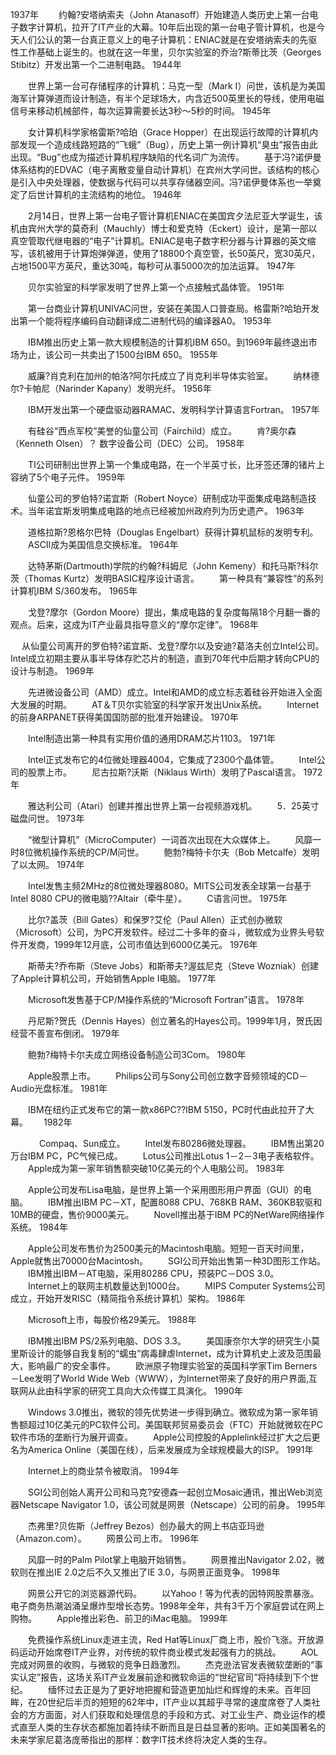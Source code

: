 1937年
　　约翰?安塔纳索夫（John Atanasoff）开始建造人类历史上第一台电子数字计算机，拉开了IT产业的大幕。10年后出现的第一台电子管计算机，也是今天人们公认的第一台真正意义上的电子计算机：ENIAC就是在安塔纳索夫的先驱性工作基础上诞生的。也就在这一年里，贝尔实验室的乔治?斯蒂比茨（Georges Stibitz）开发出第一个二进制电路。
1944年

　　世界上第一台可存储程序的计算机：马克一型（Mark I）问世，该机是为美国海军计算弹道而设计制造，有半个足球场大，内含近500英里长的导线，使用电磁信号来移动机械部件，每次运算需要长达3秒～5秒的时间。
1945年

　　女计算机科学家格雷斯?哈珀（Grace Hopper）在出现运行故障的计算机内部发现一个造成线路短路的“飞蛾”（Bug），历史上第一例计算机“臭虫”报告由此出现。“Bug”也成为描述计算机程序缺陷的代名词广为流传。
　　基于冯?诺伊曼体系结构的EDVAC（电子离散变量自动计算机）在宾州大学问世。该结构的核心是引入中央处理器，使数据与代码可以共享存储器空间。冯?诺伊曼体系也一举奠定了后世计算机的主流结构的地位。
1946年

　　2月14日，世界上第一台电子管计算机ENIAC在美国宾夕法尼亚大学诞生，该机由宾州大学的莫奇利（Mauchly）博士和爱克特（Eckert）设计，是第一部以真空管取代继电器的“电子”计算机。ENIAC是电子数字积分器与计算器的英文缩写，该机被用于计算炮弹弹道，使用了18800个真空管，长50英尺，宽30英尺，占地1500平方英尺，重达30吨，每秒可从事5000次的加法运算。
1947年

　　贝尔实验室的科学家发明了世界上第一个点接触式晶体管。
1951年

　　第一台商业计算机UNIVAC问世，安装在美国人口普查局。格雷斯?哈珀开发出第一个能将程序编码自动翻译成二进制代码的编译器A0。
1953年

　　IBM推出历史上第一款大规模制造的计算机IBM 650。到1969年最终退出市场为止，该公司一共卖出了1500台IBM 650。
1955年

　　威廉?肖克利在加州的帕洛?阿尔托成立了肖克利半导体实验室。
　　纳林德尔?卡帕尼（Narinder Kapany）发明光纤。
1956年

　　IBM开发出第一个硬盘驱动器RAMAC、发明科学计算语言Fortran。
1957年

　　有硅谷“西点军校”美誉的仙童公司（Fairchild）成立。
　　肯?奥尔森（Kenneth Olsen）？ 数字设备公司（DEC）公司。
1958年

　　TI公司研制出世界上第一个集成电路，在一个半英寸长，比牙签还薄的锗片上容纳了5个电子元件。
1959年

　　仙童公司的罗伯特?诺宜斯（Robert Noyce）研制成功平面集成电路制造技术。当年诺宜斯发明集成电路的地点已经被加州政府列为历史遗产。
1963年

　　道格拉斯?恩格尔巴特（Douglas Engelbart）获得计算机鼠标的发明专利。
　　ASCⅡ成为美国信息交换标准。
1964年

　　达特茅斯(Dartmouth)学院的约翰?科姆尼（John Kemeny）和托马斯?科尔茨（Thomas Kurtz）发明BASIC程序设计语言。
　　第一种具有“兼容性”的系列计算机IBM S/360发布。
1965年

　　戈登?摩尔（Gordon Moore）提出，集成电路的复杂度每隔18个月翻一番的观点。后来，这成为IT产业最具指导意义的“摩尔定律”。
1968年

　 从仙童公司离开的罗伯特?诺宜斯、戈登?摩尔以及安迪?葛洛夫创立Intel公司。Intel成立初期主要从事半导体存贮芯片的制造，直到70年代中后期才转向CPU的设计与制造。
1969年

　　先进微设备公司（AMD）成立。Intel和AMD的成立标志着硅谷开始进入全面大发展的时期。
　　AT＆T贝尔实验室的科学家开发出Unix系统。
　　Internet的前身ARPANET获得美国国防部的批准开始建设。
1970年

　　Intel制造出第一种具有实用价值的通用DRAM芯片1103。
1971年

　　Intel正式发布它的4位微处理器4004，它集成了2300个晶体管。
　　Intel公司的股票上市。
　　尼古拉斯?沃斯（Niklaus Wirth）发明了Pascal语言。
1972年

　　雅达利公司（Atari）创建并推出世界上第一台视频游戏机。
　　5．25英寸磁盘问世。
1973年

　　“微型计算机”（MicroComputer）一词首次出现在大众媒体上。
　　风靡一时8位微机操作系统的CP/M问世。
　　鲍勃?梅特卡尔夫（Bob Metcalfe）发明了以太网。
1974年

　　Intel发售主频2MHz的8位微处理器8080。MITS公司发表全球第一台基于Intel 8080 CPU的微电脑??Altair（牵牛星）。
　　C语言问世。
1975年

　　比尔?盖茨（Bill Gates）和保罗?艾伦（Paul Allen）正式创办微软（Microsoft）公司，为PC开发软件。经过二十多年的奋斗，微软成为业界头号软件开发商，1999年12月底，公司市值达到6000亿美元。
1976年

　　斯蒂夫?乔布斯（Steve Jobs）和斯蒂夫?渥兹尼克（Steve Wozniak）创建了Apple计算机公司，开始销售Apple I电脑。
1977年

　　Microsoft发售基于CP/M操作系统的“Microsoft Fortran”语言。
1978年

　　丹尼斯?贺氏（Dennis Hayes）创立著名的Hayes公司。1999年1月，贺氏因经营不善宣布倒闭。
1979年

　　鲍勃?梅特卡尔夫成立网络设备制造公司3Com。
1980年

　　Apple股票上市。
　　Philips公司与Sony公司创立数字音频领域的CD－Audio光盘标准。
1981年

　　IBM在纽约正式发布它的第一款x86PC??IBM 5150，PC时代由此拉开了大幕。　　
1982年

　 　　Compaq、Sun成立。
　　Intel发布80286微处理器。
　　IBM售出第20万台IBM PC，PC气候已成。
　　Lotus公司推出Lotus 1－2－3电子表格软件。
　　Apple成为第一家年销售额突破10亿美元的个人电脑公司。
1983年

　　Apple公司发布Lisa电脑，是世界上第一个采用图形用户界面（GUI）的电脑。
　　IBM推出IBM PC－XT，配置8088 CPU、768KB RAM、360KB软驱和10MB的硬盘，售价9000美元。
　　Novell推出基于IBM PC的NetWare网络操作系统。
1984年

　　Apple公司发布售价为2500美元的Macintosh电脑。短短一百天时间里，Apple就售出70000台Macintosh。
　　SGI公司开始出售第一种3D图形工作站。
　　IBM推出IBM－AT电脑，采用80286 CPU，预装PC－DOS 3.0。
　　Internet上的联网主机数量达到1000台。
　　MIPS Computer Systems公司成立，开始开发RISC（精简指令系统计算机）架构。
1986年

　　Microsoft上市，每股价格29美元。
1988年

　　IBM推出IBM PS/2系列电脑、DOS 3.3。
　　美国康奈尔大学的研究生小莫里斯设计的能够自我复制的“蠕虫”病毒肆虐Internet，成为计算机史上波及范围最大，影响最广的安全事件。
　　欧洲原子物理实验室的英国科学家Tim Berners－Lee发明了World Wide Web（WWW），为Internet带来了良好的用户界面,互联网从此由科学家的研究工具向大众传媒工具演化。
1990年

　　Windows 3.0推出，微软的领先优势进一步得到确立。微软成为第一家年销售额超过10亿美元的PC软件公司。美国联邦贸易委员会（FTC）开始就微软在PC软件市场的垄断行为展开调查。
　　Apple公司控股的Applelink经过扩大之后更名为America Online（美国在线），后来发展成为全球规模最大的ISP。
1991年

　　Internet上的商业禁令被取消。
1994年

　　SGI公司创始人离开公司和马克?安德森一起创立Mosaic通讯，推出Web浏览器Netscape Navigator 1.0，该公司就是网景（Netscape）公司的前身。
1995年

　　杰弗里?贝佐斯（Jeffrey Bezos）创办最大的网上书店亚玛逊（Amazon.com）。
　　网景公司上市。
1996年

　　风靡一时的Palm Pilot掌上电脑开始销售。
　　网景推出Navigator 2.02，微软则在推出IE 2.0之后不久又推出了IE 3.0，与网景正面竞争。
1998年

　　网景公开它的浏览器源代码。
　　以Yahoo！等为代表的因特网股票暴涨。电子商务热潮汹涌呈爆炸型增长态势。1998年全年，共有3千万个家庭尝试在网上购物。
　　Apple推出彩色、前卫的iMac电脑。
1999年

　　免费操作系统Linux走进主流，Red Hat等Linux厂商上市，股价飞涨。开放源码运动开始席卷IT产业界，对传统的软件商业模式发起强有力的挑战。
　　AOL完成对网景的收购，与微软的竞争日趋激烈。
　　杰克逊法官发表微软垄断的“事实认定”报告，这场关系IT产业发展前途和微软命运的“世纪官司”将持续到下个世纪。
　　缅怀过去正是为了更好地把握和营造更加灿烂和辉煌的未来。百年回眸，在20世纪后半页的短短的62年中，IT产业以其超乎寻常的速度席卷了人类社会的方方面面，对人们获取和处理信息的手段和方式、对工业生产、商业运作的模式直至人类的生存状态都施加着持续不断而且是日益显著的影响。正如美国著名的未来学家尼葛洛庞蒂指出的那样：数字IT技术终将决定人类的生存。